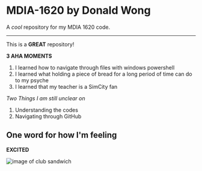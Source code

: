 # MDIA-1620 by Donald Wong
A *cool* repository for my MDIA 1620 code.

---------
This is a **GREAT** repository!



**3 AHA MOMENTS**
1. I learned how to navigate through files with windows powershell
2. I learned what holding a piece of bread for a long period of time can do to my psyche
3. I learned that my teacher is a SimCity fan

*Two Things I am still unclear on*
1. Understanding the codes
2. Navigating through GitHub

## One word for how I'm feeling

**EXCITED**

![image of club sandwich](https://www.foodandwine.com/thmb/XdxTq3crr7v8zwtVIT9vra4oNno=/750x0/filters:no_upscale():max_bytes(150000):strip_icc():format(webp)/Classic-Club-Sandwich-FT-RECIPE0523-99327c9c87214026b9419b949ee13a9c.jpg)



